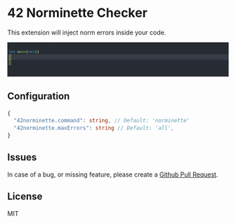 # 42 Norminette Checker

This extension will inject norm errors inside your code.

![demo image](demo.gif)

## Configuration

```ts
{
  "42norminette.command": string, // Default: 'norminette'
  "42norminette.maxErrors": string // Default: 'all',
}
```

## Issues

In case of a bug, or missing feature, please create a [Github Pull Request](https://github.com/dalexhd/42-norminette/pulls).

## License

MIT
